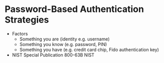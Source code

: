 # Password-Based Authentication Strategies

* Factors
    * Something you are (identity e.g. username)
    * Something you know (e.g. password, PIN)
    * Something you have (e.g. credit card chip, Fido authentication key)
* NIST Special Publication 800-63B
NIST 
